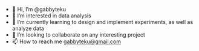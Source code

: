 - 👋 Hi, I’m @gabbyteku
- 👀 I’m interested in data analysis
- 🌱 I’m currently learning to design and implement experiments, as well as analyze data
- 💞️ I’m looking to collaborate on any interesting project
- 📫 How to reach me gabbyteku@gmail.com

<!---
gabbyteku/gabbyteku is a ✨ special ✨ repository because its `README.md` (this file) appears on your GitHub profile.
You can click the Preview link to take a look at your changes.
--->

